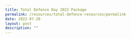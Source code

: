 ```yaml
---
title: Total Defence Day 2022 Package
permalink: /resources/total-defence-resources/permalink
date: 2022-07-20
layout: post
description: ""
---
```

